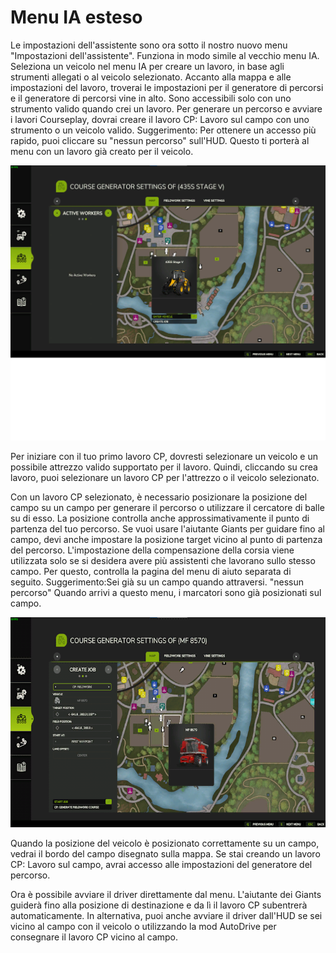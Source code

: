 # Menu IA esteso


Le impostazioni dell'assistente sono ora sotto il nostro nuovo menu "Impostazioni dell'assistente".
Funziona in modo simile al vecchio menu IA.
Seleziona un veicolo nel menu IA per creare un lavoro, in base agli strumenti allegati o al veicolo selezionato.
Accanto alla mappa e alle impostazioni del lavoro, troverai le impostazioni per il generatore di percorsi e il generatore di percorsi vine in alto. Sono accessibili solo con uno strumento valido quando crei un lavoro.
Per generare un percorso e avviare i lavori Courseplay, dovrai creare il lavoro CP: Lavoro sul campo con uno strumento o un veicolo valido.
Suggerimento: Per ottenere un accesso più rapido, puoi cliccare su "nessun percorso" sull'HUD. Questo ti porterà al menu con un lavoro già creato per il veicolo.


![Image](../assets/images/startjobmenuhelp_0_0_1024_895.png)


Per iniziare con il tuo primo lavoro CP, dovresti selezionare un veicolo e un possibile attrezzo valido supportato per il lavoro.
Quindi, cliccando su crea lavoro, puoi selezionare un lavoro CP per l'attrezzo o il veicolo selezionato.



Con un lavoro CP selezionato, è necessario posizionare la posizione del campo su un campo per generare il percorso o utilizzare il cercatore di balle su di esso.
La posizione controlla anche approssimativamente il punto di partenza del tuo percorso.
Se vuoi usare l'aiutante Giants per guidare fino al campo, devi anche impostare la posizione target vicino al punto di partenza del percorso.
L'impostazione della compensazione della corsia viene utilizzata solo se si desidera avere più assistenti che lavorano sullo stesso campo. Per questo, controlla la pagina del menu di aiuto separata di seguito.
Suggerimento:Sei già su un campo quando attraversi. "nessun percorso" Quando arrivi a questo menu, i marcatori sono già posizionati sul campo.


![Image](../assets/images/readyjobmenuhelp_0_0_765_510.png)


Quando la posizione del veicolo è posizionato correttamente su un campo, vedrai il bordo del campo disegnato sulla mappa.
Se stai creando un lavoro CP: Lavoro sul campo, avrai accesso alle impostazioni del generatore del percorso.



Ora è possibile avviare il driver direttamente dal menu. L'aiutante dei Giants guiderà fino alla posizione di destinazione e da lì il lavoro CP subentrerà automaticamente. 
In alternativa, puoi anche avviare il driver dall'HUD se sei vicino al campo con il veicolo o utilizzando la mod AutoDrive per consegnare il lavoro CP vicino al campo.


